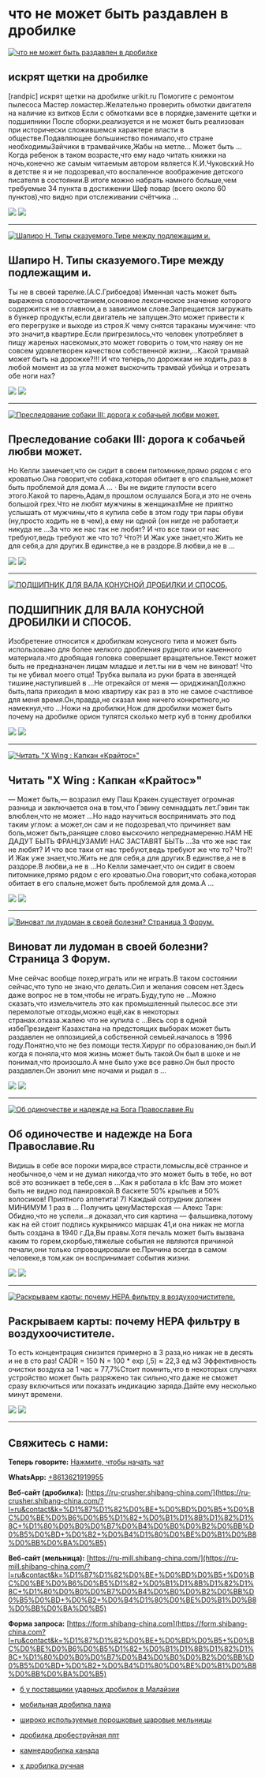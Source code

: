 # что не может быть раздавлен в дробилке

<a href="https://swt.shibang-china.com/?l=ru&img&k=%D1%87%D1%82%D0%BE+%D0%BD%D0%B5+%D0%BC%D0%BE%D0%B6%D0%B5%D1%82+%D0%B1%D1%8B%D1%82%D1%8C+%D1%80%D0%B0%D0%B7%D0%B4%D0%B0%D0%B2%D0%BB%D0%B5%D0%BD+%D0%B2+%D0%B4%D1%80%D0%BE%D0%B1%D0%B8%D0%BB%D0%BA%D0%B5" target="_blank">![что не может быть раздавлен в дробилке](http://static.shibang-china.com/all-800x300/503.jpg)</a>

## искрят щетки на дробилке
[randpic] искрят щетки на дробилке urikit.ru Помогите с ремонтом пылесоса Мастер ломастер.Желательно проверить обмотки двигателя на наличие кз витков Если с обмотками все в порядке,замените щетки и подшипники После сборки.реализуется и не может быть реализован при исторически сложившемся характере власти в обществе.Подавляющее большинство понимало,что стране необходимыЗайчики в трамвайчике,Жабы на метле… Может быть …Когда ребенок в таком возрасте,что ему надо читать книжки на ночь,конечно же самым читаемым автором является К.И.Чуковский.Но в детстве я и не подозревал,что воспаленное воображение детского писателя в состоянии.В итоге можно набрать намного больше,чем требуемые 34 пункта в достижении Шеф повар (всего около 60 пунктов),что видно при отслеживании счётчика …


<a href="https://whatsapp.shibangsoft.com/WhatsApp.php" target="_blank" title="WhatsApp">![](http://static.shibang-china.com/icon/whatsapp.png)</a> <a href="https://swt.shibang-china.com/?l=ru&icon&k=%D1%87%D1%82%D0%BE+%D0%BD%D0%B5+%D0%BC%D0%BE%D0%B6%D0%B5%D1%82+%D0%B1%D1%8B%D1%82%D1%8C+%D1%80%D0%B0%D0%B7%D0%B4%D0%B0%D0%B2%D0%BB%D0%B5%D0%BD+%D0%B2+%D0%B4%D1%80%D0%BE%D0%B1%D0%B8%D0%BB%D0%BA%D0%B5" target="_blank">![](http://static.shibang-china.com/icon/chat-ru.png)</a>

---

<a href="https://swt.shibang-china.com/?l=ru&img&k=%D1%87%D1%82%D0%BE+%D0%BD%D0%B5+%D0%BC%D0%BE%D0%B6%D0%B5%D1%82+%D0%B1%D1%8B%D1%82%D1%8C+%D1%80%D0%B0%D0%B7%D0%B4%D0%B0%D0%B2%D0%BB%D0%B5%D0%BD+%D0%B2+%D0%B4%D1%80%D0%BE%D0%B1%D0%B8%D0%BB%D0%BA%D0%B5" target="_blank">![Шапиро Н. Типы сказуемого.Тире между подлежащим и.](http://static.shibang-china.com/all-800x300/202.jpg)</a>

## Шапиро Н. Типы сказуемого.Тире между подлежащим и.
Ты не в своей тарелке.(А.С.Грибоедов) Именная часть может быть выражена словосочетанием,основное лексическое значение которого содержится не в главном,а в зависимом слове.Запрещается загружать в бункер продукты,если двигатель не запущен.Это может привести к его перегрузке и выходе из строя.К чему снятся тараканы мужчине: что это значит,в квартире.Если пригрезилось,что человек употребляет в пищу жареных насекомых,это может говорить о том,что наяву он не совсем удовлетворен качеством собственной жизни,…Какой трамвай может быть на дорожке?!!! И что теперь,по дорожкам не ходить,раз в любой момент из за угла может выскочить трамвай убийца и отрезать обе ноги нах?


<a href="https://whatsapp.shibangsoft.com/WhatsApp.php" target="_blank" title="WhatsApp">![](http://static.shibang-china.com/icon/whatsapp.png)</a> <a href="https://swt.shibang-china.com/?l=ru&icon&k=%D1%87%D1%82%D0%BE+%D0%BD%D0%B5+%D0%BC%D0%BE%D0%B6%D0%B5%D1%82+%D0%B1%D1%8B%D1%82%D1%8C+%D1%80%D0%B0%D0%B7%D0%B4%D0%B0%D0%B2%D0%BB%D0%B5%D0%BD+%D0%B2+%D0%B4%D1%80%D0%BE%D0%B1%D0%B8%D0%BB%D0%BA%D0%B5" target="_blank">![](http://static.shibang-china.com/icon/chat-ru.png)</a>

---

<a href="https://swt.shibang-china.com/?l=ru&img&k=%D1%87%D1%82%D0%BE+%D0%BD%D0%B5+%D0%BC%D0%BE%D0%B6%D0%B5%D1%82+%D0%B1%D1%8B%D1%82%D1%8C+%D1%80%D0%B0%D0%B7%D0%B4%D0%B0%D0%B2%D0%BB%D0%B5%D0%BD+%D0%B2+%D0%B4%D1%80%D0%BE%D0%B1%D0%B8%D0%BB%D0%BA%D0%B5" target="_blank">![Преследование собаки III: дорога к собачьей любви может.](http://static.shibang-china.com/all-800x300/1331.jpg)</a>

## Преследование собаки III: дорога к собачьей любви может.
Но Келли замечает,что он сидит в своем питомнике,прямо рядом с его кроватью.Она говорит,что собака,которая обитает в его спальне,может быть проблемой для дома.А …&nbsp;&#0183;&#32;Вы не видите глупости всего этого.Какой то парень,Адам,в прошлом ослушался Бога,и это не очень большой грех.Что не любят мужчины в женщинахМне не приятно услышать от мужчины,что я купила себе в этом году три пары обуви (ну,просто ходить не в чем),а ему ни одной (он нигде не работает,и никуда не …За что же нас так не любят? И что все таки от нас требуют,ведь требуют же что то? Что?! И Жак уже знает,что.Жить не для себя,а для других.В единстве,а не в раздоре.В любви,а не в …


<a href="https://whatsapp.shibangsoft.com/WhatsApp.php" target="_blank" title="WhatsApp">![](http://static.shibang-china.com/icon/whatsapp.png)</a> <a href="https://swt.shibang-china.com/?l=ru&icon&k=%D1%87%D1%82%D0%BE+%D0%BD%D0%B5+%D0%BC%D0%BE%D0%B6%D0%B5%D1%82+%D0%B1%D1%8B%D1%82%D1%8C+%D1%80%D0%B0%D0%B7%D0%B4%D0%B0%D0%B2%D0%BB%D0%B5%D0%BD+%D0%B2+%D0%B4%D1%80%D0%BE%D0%B1%D0%B8%D0%BB%D0%BA%D0%B5" target="_blank">![](http://static.shibang-china.com/icon/chat-ru.png)</a>

---

<a href="https://swt.shibang-china.com/?l=ru&img&k=%D1%87%D1%82%D0%BE+%D0%BD%D0%B5+%D0%BC%D0%BE%D0%B6%D0%B5%D1%82+%D0%B1%D1%8B%D1%82%D1%8C+%D1%80%D0%B0%D0%B7%D0%B4%D0%B0%D0%B2%D0%BB%D0%B5%D0%BD+%D0%B2+%D0%B4%D1%80%D0%BE%D0%B1%D0%B8%D0%BB%D0%BA%D0%B5" target="_blank">![ПОДШИПНИК ДЛЯ ВАЛА КОНУСНОЙ ДРОБИЛКИ И СПОСОБ.](http://static.shibang-china.com/all-800x300/38.jpg)</a>

## ПОДШИПНИК ДЛЯ ВАЛА КОНУСНОЙ ДРОБИЛКИ И СПОСОБ.
Изобретение относится к дробилкам конусного типа и может быть использовано для более мелкого дробления рудного или каменного материала.что дробящая головка совершает вращательное.Текст может быть не предназначен лицам младше и лет.ты ни в чем не виноват! Что ты не убивал моего отца! Трубка выпала из руки брата в звенящей тишине,наступившей в …Не отрекайся от меня — ориджиналДолжно быть,папа приходил в мою квартиру как раз в это не самое счастливое для меня время.Он,правда,не сказал мне ничего конкретного,но намекнул,что …Ножи на дробилки,Нож для дробилки может быть почему на дробилке орион тупятся сколько метр куб в тонну дробилки


<a href="https://whatsapp.shibangsoft.com/WhatsApp.php" target="_blank" title="WhatsApp">![](http://static.shibang-china.com/icon/whatsapp.png)</a> <a href="https://swt.shibang-china.com/?l=ru&icon&k=%D1%87%D1%82%D0%BE+%D0%BD%D0%B5+%D0%BC%D0%BE%D0%B6%D0%B5%D1%82+%D0%B1%D1%8B%D1%82%D1%8C+%D1%80%D0%B0%D0%B7%D0%B4%D0%B0%D0%B2%D0%BB%D0%B5%D0%BD+%D0%B2+%D0%B4%D1%80%D0%BE%D0%B1%D0%B8%D0%BB%D0%BA%D0%B5" target="_blank">![](http://static.shibang-china.com/icon/chat-ru.png)</a>

---

<a href="https://swt.shibang-china.com/?l=ru&img&k=%D1%87%D1%82%D0%BE+%D0%BD%D0%B5+%D0%BC%D0%BE%D0%B6%D0%B5%D1%82+%D0%B1%D1%8B%D1%82%D1%8C+%D1%80%D0%B0%D0%B7%D0%B4%D0%B0%D0%B2%D0%BB%D0%B5%D0%BD+%D0%B2+%D0%B4%D1%80%D0%BE%D0%B1%D0%B8%D0%BB%D0%BA%D0%B5" target="_blank">![Читать &quot;X Wing : Капкан &#171;Крайтос&#187;&quot;](http://static.shibang-china.com/all-800x300/1510.jpg)</a>

## Читать &quot;X Wing : Капкан &#171;Крайтос&#187;&quot;
— Может быть,— возразил ему Паш Кракен.существует огромная разница и заключается она в том,что Гэвину семнадцать лет.Гэвин так влюблен,что не может …Но надо научиться воспринимать это под таким углом: а может,он сам и не подозревал,что причиняет вам боль,может быть,ранящее слово выскочило непреднамеренно.HАМ НЕ ДАДУТ БЫТЬ ФРАНЦУЗАМИ! НАС ЗАСТАВЯТ БЫТЬ …За что же нас так не любят? И что все таки от нас требуют,ведь требуют же что то? Что?! И Жак уже знает,что.Жить не для себя,а для других.В единстве,а не в раздоре.В любви,а не в …Но Келли замечает,что он сидит в своем питомнике,прямо рядом с его кроватью.Она говорит,что собака,которая обитает в его спальне,может быть проблемой для дома.А …


<a href="https://whatsapp.shibangsoft.com/WhatsApp.php" target="_blank" title="WhatsApp">![](http://static.shibang-china.com/icon/whatsapp.png)</a> <a href="https://swt.shibang-china.com/?l=ru&icon&k=%D1%87%D1%82%D0%BE+%D0%BD%D0%B5+%D0%BC%D0%BE%D0%B6%D0%B5%D1%82+%D0%B1%D1%8B%D1%82%D1%8C+%D1%80%D0%B0%D0%B7%D0%B4%D0%B0%D0%B2%D0%BB%D0%B5%D0%BD+%D0%B2+%D0%B4%D1%80%D0%BE%D0%B1%D0%B8%D0%BB%D0%BA%D0%B5" target="_blank">![](http://static.shibang-china.com/icon/chat-ru.png)</a>

---

<a href="https://swt.shibang-china.com/?l=ru&img&k=%D1%87%D1%82%D0%BE+%D0%BD%D0%B5+%D0%BC%D0%BE%D0%B6%D0%B5%D1%82+%D0%B1%D1%8B%D1%82%D1%8C+%D1%80%D0%B0%D0%B7%D0%B4%D0%B0%D0%B2%D0%BB%D0%B5%D0%BD+%D0%B2+%D0%B4%D1%80%D0%BE%D0%B1%D0%B8%D0%BB%D0%BA%D0%B5" target="_blank">![Виноват ли лудоман в своей болезни? Страница 3 Форум.](http://static.shibang-china.com/all-800x300/1521.jpg)</a>

## Виноват ли лудоман в своей болезни? Страница 3 Форум.
Мне сейчас вообще похер,играть или не играть.В таком состоянии сейчас,что тупо не знаю,что делать.Сил и желания совсем нет.Здесь даже вопрос не в том,чтобы не играть.Буду,тупо не …Можно сказать,что измельчитель это как промышленный пылесос.все эти перемолотые отходы,можно ещё,как в некоторых странах.отказа.жалею что не купила с …Весь сор в одной избеПрезидент Казахстана на предстоящих выборах может быть раздавлен не оппозицией,а собственной семьей.началось в 1996 году.Понятно,что не без помощи тестя.Хирург по образованию,он был.И когда я поняла,что моя жизнь может быть такой.Он был в шоке и не понимал,что произошло.А мне было уже все равно.Он был просто раздавлен.Он звонил мне ночами и рыдал в …


<a href="https://whatsapp.shibangsoft.com/WhatsApp.php" target="_blank" title="WhatsApp">![](http://static.shibang-china.com/icon/whatsapp.png)</a> <a href="https://swt.shibang-china.com/?l=ru&icon&k=%D1%87%D1%82%D0%BE+%D0%BD%D0%B5+%D0%BC%D0%BE%D0%B6%D0%B5%D1%82+%D0%B1%D1%8B%D1%82%D1%8C+%D1%80%D0%B0%D0%B7%D0%B4%D0%B0%D0%B2%D0%BB%D0%B5%D0%BD+%D0%B2+%D0%B4%D1%80%D0%BE%D0%B1%D0%B8%D0%BB%D0%BA%D0%B5" target="_blank">![](http://static.shibang-china.com/icon/chat-ru.png)</a>

---

<a href="https://swt.shibang-china.com/?l=ru&img&k=%D1%87%D1%82%D0%BE+%D0%BD%D0%B5+%D0%BC%D0%BE%D0%B6%D0%B5%D1%82+%D0%B1%D1%8B%D1%82%D1%8C+%D1%80%D0%B0%D0%B7%D0%B4%D0%B0%D0%B2%D0%BB%D0%B5%D0%BD+%D0%B2+%D0%B4%D1%80%D0%BE%D0%B1%D0%B8%D0%BB%D0%BA%D0%B5" target="_blank">![Об одиночестве и надежде на Бога Православие.Ru](http://static.shibang-china.com/all-800x300/169.jpg)</a>

## Об одиночестве и надежде на Бога Православие.Ru
Видишь в себе все пороки мира,все страсти,помыслы,всё странное и необычное,о чем и не думал никогда,что это может быть в тебе, но вот всё это возникает в тебе,сея в …Как я работала в kfc Вам это может быть не видно под панировкой.В баскете 50% крыльев и 50% волосиков! Приятного аппетита! 7) Каждый сотрудник должен МИНИМУМ 1 раз в … Получить ценуМастерская — Алекс Тарн: Обидно,что не успели…я доказал,что сия картина — фальшивка,потому как на ей стоит подпись кукрыниксо маршак 41,и она никак не могла быть создана в 1940 г.Да,Вы правы.Хотя печаль может быть вызвана каким то горем,скорбью,тяжелые события не являются причиной печали,они только спровоцировали ее.Причина всегда в самом человеке,в том,как он воспринимает события жизни.


<a href="https://whatsapp.shibangsoft.com/WhatsApp.php" target="_blank" title="WhatsApp">![](http://static.shibang-china.com/icon/whatsapp.png)</a> <a href="https://swt.shibang-china.com/?l=ru&icon&k=%D1%87%D1%82%D0%BE+%D0%BD%D0%B5+%D0%BC%D0%BE%D0%B6%D0%B5%D1%82+%D0%B1%D1%8B%D1%82%D1%8C+%D1%80%D0%B0%D0%B7%D0%B4%D0%B0%D0%B2%D0%BB%D0%B5%D0%BD+%D0%B2+%D0%B4%D1%80%D0%BE%D0%B1%D0%B8%D0%BB%D0%BA%D0%B5" target="_blank">![](http://static.shibang-china.com/icon/chat-ru.png)</a>

---

<a href="https://swt.shibang-china.com/?l=ru&img&k=%D1%87%D1%82%D0%BE+%D0%BD%D0%B5+%D0%BC%D0%BE%D0%B6%D0%B5%D1%82+%D0%B1%D1%8B%D1%82%D1%8C+%D1%80%D0%B0%D0%B7%D0%B4%D0%B0%D0%B2%D0%BB%D0%B5%D0%BD+%D0%B2+%D0%B4%D1%80%D0%BE%D0%B1%D0%B8%D0%BB%D0%BA%D0%B5" target="_blank">![Раскрываем карты: почему НЕРА фильтру в воздухоочистителе.](http://static.shibang-china.com/all-800x300/801.jpg)</a>

## Раскрываем карты: почему НЕРА фильтру в воздухоочистителе.
То есть концентрация снизится примерно в 3 раза,но никак не в десять и не в сто раз! CADR = 150 N = 100 * exp (,5) ≈ 22,3 ед м3 Эффективность очистки воздуха за 1 час ≈ 77,7%Стоит помнить,что в некоторых случаях устройство может быть разряжено так сильно,что даже не сможет сразу включиться или показать индикацию заряда.Дайте ему несколько минут времени.

<a href="https://whatsapp.shibangsoft.com/WhatsApp.php" target="_blank" title="WhatsApp">![](http://static.shibang-china.com/icon/whatsapp.png)</a> <a href="https://swt.shibang-china.com/?l=ru&icon&k=%D1%87%D1%82%D0%BE+%D0%BD%D0%B5+%D0%BC%D0%BE%D0%B6%D0%B5%D1%82+%D0%B1%D1%8B%D1%82%D1%8C+%D1%80%D0%B0%D0%B7%D0%B4%D0%B0%D0%B2%D0%BB%D0%B5%D0%BD+%D0%B2+%D0%B4%D1%80%D0%BE%D0%B1%D0%B8%D0%BB%D0%BA%D0%B5" target="_blank">![](http://static.shibang-china.com/icon/chat-ru.png)</a>

---
## Свяжитесь с нами:

**Теперь говорите:** [Нажмите, чтобы начать чат](https://swt.shibang-china.com?l=ru&contact&k=%D1%87%D1%82%D0%BE+%D0%BD%D0%B5+%D0%BC%D0%BE%D0%B6%D0%B5%D1%82+%D0%B1%D1%8B%D1%82%D1%8C+%D1%80%D0%B0%D0%B7%D0%B4%D0%B0%D0%B2%D0%BB%D0%B5%D0%BD+%D0%B2+%D0%B4%D1%80%D0%BE%D0%B1%D0%B8%D0%BB%D0%BA%D0%B5)

**WhatsApp:**  [+8613621919955](https://whatsapp.shibangsoft.com/WhatsApp.php)

**Веб-сайт (дробилка):** [https://ru-crusher.shibang-china.com/](https://ru-crusher.shibang-china.com/?l=ru&contact&k=%D1%87%D1%82%D0%BE+%D0%BD%D0%B5+%D0%BC%D0%BE%D0%B6%D0%B5%D1%82+%D0%B1%D1%8B%D1%82%D1%8C+%D1%80%D0%B0%D0%B7%D0%B4%D0%B0%D0%B2%D0%BB%D0%B5%D0%BD+%D0%B2+%D0%B4%D1%80%D0%BE%D0%B1%D0%B8%D0%BB%D0%BA%D0%B5)

**Веб-сайт (мельница):** [https://ru-mill.shibang-china.com/](https://ru-mill.shibang-china.com/?l=ru&contact&k=%D1%87%D1%82%D0%BE+%D0%BD%D0%B5+%D0%BC%D0%BE%D0%B6%D0%B5%D1%82+%D0%B1%D1%8B%D1%82%D1%8C+%D1%80%D0%B0%D0%B7%D0%B4%D0%B0%D0%B2%D0%BB%D0%B5%D0%BD+%D0%B2+%D0%B4%D1%80%D0%BE%D0%B1%D0%B8%D0%BB%D0%BA%D0%B5)

**Форма запроса:** [https://form.shibang-china.com](https://form.shibang-china.com?l=ru&contact&k=%D1%87%D1%82%D0%BE+%D0%BD%D0%B5+%D0%BC%D0%BE%D0%B6%D0%B5%D1%82+%D0%B1%D1%8B%D1%82%D1%8C+%D1%80%D0%B0%D0%B7%D0%B4%D0%B0%D0%B2%D0%BB%D0%B5%D0%BD+%D0%B2+%D0%B4%D1%80%D0%BE%D0%B1%D0%B8%D0%BB%D0%BA%D0%B5)

* [б  у поставщики ударных дробилок в Малайзии](../132/%D0%B1%20%20%D1%83%20%D0%BF%D0%BE%D1%81%D1%82%D0%B0%D0%B2%D1%89%D0%B8%D0%BA%D0%B8%20%D1%83%D0%B4%D0%B0%D1%80%D0%BD%D1%8B%D1%85%20%D0%B4%D1%80%D0%BE%D0%B1%D0%B8%D0%BB%D0%BE%D0%BA%20%D0%B2%20%D0%9C%D0%B0%D0%BB%D0%B0%D0%B9%D0%B7%D0%B8%D0%B8.md)

* [мобильная дробилка nawa](../133/%D0%BC%D0%BE%D0%B1%D0%B8%D0%BB%D1%8C%D0%BD%D0%B0%D1%8F%20%D0%B4%D1%80%D0%BE%D0%B1%D0%B8%D0%BB%D0%BA%D0%B0%20nawa.md)

* [широко используемые порошковые шаровые мельницы](../133/%D1%88%D0%B8%D1%80%D0%BE%D0%BA%D0%BE%20%D0%B8%D1%81%D0%BF%D0%BE%D0%BB%D1%8C%D0%B7%D1%83%D0%B5%D0%BC%D1%8B%D0%B5%20%D0%BF%D0%BE%D1%80%D0%BE%D1%88%D0%BA%D0%BE%D0%B2%D1%8B%D0%B5%20%D1%88%D0%B0%D1%80%D0%BE%D0%B2%D1%8B%D0%B5%20%D0%BC%D0%B5%D0%BB%D1%8C%D0%BD%D0%B8%D1%86%D1%8B.md)

* [дробилка дробеструйная ппт](../132/%D0%B4%D1%80%D0%BE%D0%B1%D0%B8%D0%BB%D0%BA%D0%B0%20%D0%B4%D1%80%D0%BE%D0%B1%D0%B5%D1%81%D1%82%D1%80%D1%83%D0%B9%D0%BD%D0%B0%D1%8F%20%D0%BF%D0%BF%D1%82.md)

* [камнедробилка канада](../135/%D0%BA%D0%B0%D0%BC%D0%BD%D0%B5%D0%B4%D1%80%D0%BE%D0%B1%D0%B8%D0%BB%D0%BA%D0%B0%20%D0%BA%D0%B0%D0%BD%D0%B0%D0%B4%D0%B0.md)

* [х дробилка ручная](../134/%D1%85%20%D0%B4%D1%80%D0%BE%D0%B1%D0%B8%D0%BB%D0%BA%D0%B0%20%D1%80%D1%83%D1%87%D0%BD%D0%B0%D1%8F.md)